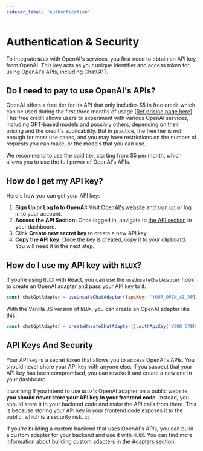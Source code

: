 ```yaml
---
sidebar_label: 'Authentication'
---
```


# Authentication & Security

To integrate `NLUX` with OpenAI's services, you first need to obtain an API key from OpenAI. This key acts as your unique
identifier and access token for using OpenAI's APIs, including ChatGPT.

## Do I need to pay to use OpenAI's APIs?

OpenAI offers a free tier for its API that only includes $5 in free credit which can be used during the first three
months of usage [[Ref pricing page here](https://openai.com/pricing)]. This free credit allows users to experiment with
various OpenAI services, including GPT-based models and possibly others, depending on their pricing and the credit's
applicability. But in practice, the free tier is not enough for most use cases, and you may have restrictions on the
number of requests you can make, or the models that you can use.

We recommend to use the paid tier, starting from $5 per month, which allows you to use the full power of OpenAI's APIs.

## How do I get my API key?

Here's how you can get your API key:

1. **Sign Up or Log In to OpenAI:** Visit [OpenAI's website](https://openai.com/) and sign up or log in to your account.
2. **Access the API Section:** Once logged in, navigate to [the API section](https://platform.openai.com/api-keys) in
   your dashboard.
3. Click **Create new secret key** to create a new API key.
4. **Copy the API key:** Once the key is created, copy it to your clipboard. You will need it in the next step.

## How do I use my API key with `NLUX`?

If you're using `NLUX` with React, you can use the `useUnsafeChatAdapter` hook to create an OpenAI adapter and pass your API key to
it:

```jsx
const chatGptAdapter = useUnsafeChatAdapter({apiKey: 'YOUR_OPEN_AI_API_KEY'});
```

With the Vanilla JS version of `NLUX`, you can create an OpenAI adapter like this:

```js
const chatGptAdapter = createUnsafeChatAdapter().withApiKey('YOUR_OPEN_AI_API_KEY');
```

## API Keys And Security

Your API key is a secret token that allows you to access OpenAI's APIs. You should never share your API key with anyone
else. If you suspect that your API key has been compromised, you can revoke it and create a new one in your dashboard.

:::warning
If you intend to use `NLUX`'s OpenAI adapter on a public website, **you should never store your API key in your
frontend code**. Instead, you should store it in your backend code and make the API calls from there. This is because
storing your API key in your frontend code exposes it to the public, which is a security risk.
:::

If you're building a custom backend that uses OpenAI's APIs, you can build a custom adapter for your backend and use it
with `NLUX`. You can find more information about building custom adapters in
the [Adapters section](/learn/adapters/custom-adapters).
